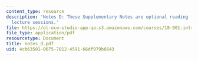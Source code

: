 ```yaml
---
content_type: resource
description: 'Notes D: These Supplementary Notes are optional reading for the corresponding
  lecture sessions.'
file: https://ol-ocw-studio-app-qa.s3.amazonaws.com/courses/18-901-introduction-to-topology-fall-2004/4cb6350106757012459166df979b6643_notes_d.pdf
file_type: application/pdf
resourcetype: Document
title: notes_d.pdf
uid: 4cb63501-0675-7012-4591-66df979b6643
---
```

